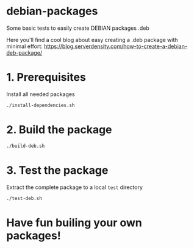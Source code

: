 debian-packages
===============

Some basic tests to easily create DEBIAN packages .deb


Here you'll find a cool blog about easy creating a .deb package with minimal effort:
https://blog.serverdensity.com/how-to-create-a-debian-deb-package/


# 1. Prerequisites 
Install all needed packages
```bash
./install-dependencies.sh
```

# 2. Build the package
```bash
./build-deb.sh
```

# 3. Test the package
Extract the complete package to a local `test` directory
```bash
./test-deb.sh
```

# Have fun builing your own packages!

